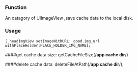 ### Function
An catagory of UIImageView ,save cache data to the local disk.

### Usage
```
[_headImgView setImageWithURL:_good.img_url withPlaceHolder:PLACE_HOLDER_IMG_NAME];
```
####get cache data size:
getCacheFileSize(/**app cache dir**/)

####delete cache data:
deleteFileAtPath(/**app cache dir**/);
